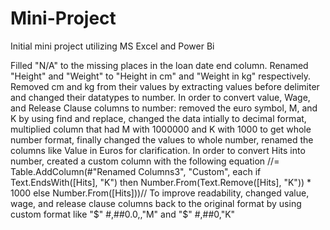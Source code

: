 # Mini-Project
Initial mini project utilizing MS Excel and Power Bi

Filled "N/A" to the missing places in the loan date end column. 
Renamed "Height" and "Weight" to "Height in cm" and "Weight in kg" respectively. Removed cm and kg from their values by extracting values before delimiter and changed their datatypes to number. 
In order to convert value, Wage, and Release Clause columns to number: removed the euro symbol, M, and K by using find and replace, changed the data intially to decimal format, multiplied column that had M with 1000000 and K with 1000 to get whole number format, finally changed the values to whole number, renamed the columns like Value in Euros for clarification. 
In order to convert Hits into number, created a custom column with the following equation //= Table.AddColumn(#"Renamed Columns3", "Custom", each if Text.EndsWith([Hits], "K") then Number.From(Text.Remove([Hits], "K")) * 1000 else Number.From([Hits]))// 
To improve readability, changed value, wage, and release clause columns back to the original format by using custom format like "$" #,##0.0,,"M" and "$" #,##0,"K"
